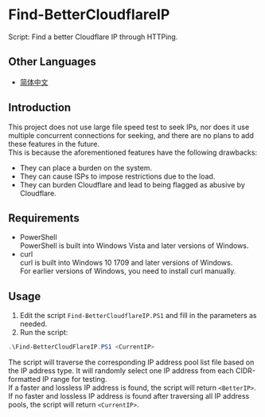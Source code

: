 # Find-BetterCloudflareIP
Script: Find a better Cloudflare IP through HTTPing.

## Other Languages
- [简体中文](README.zh-Hans.md)

## Introduction
This project does not use large file speed test to seek IPs, nor does it use multiple concurrent connections for seeking, and there are no plans to add these features in the future.  
This is because the aforementioned features have the following drawbacks:
* They can place a burden on the system.
* They can cause ISPs to impose restrictions due to the load.
* They can burden Cloudflare and lead to being flagged as abusive by Cloudflare.

## Requirements
* PowerShell  
PowerShell is built into Windows Vista and later versions of Windows.
* curl  
curl is built into Windows 10 1709 and later versions of Windows.  
For earlier versions of Windows, you need to install curl manually.

## Usage
1. Edit the script `Find-BetterCloudflareIP.PS1` and fill in the parameters as needed.
2. Run the script:
```PowerShell
.\Find-BetterCloudFlareIP.PS1 <CurrentIP>
```

The script will traverse the corresponding IP address pool list file based on the IP address type. It will randomly select one IP address from each CIDR-formatted IP range for testing.  
If a faster and lossless IP address is found, the script will return `<BetterIP>`.  
If no faster and lossless IP address is found after traversing all IP address pools, the script will return `<CurrentIP>`.